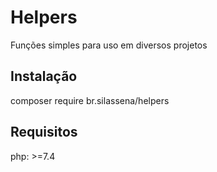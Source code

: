 # Helpers

Funções simples para uso em diversos projetos

## Instalação 

composer require br.silassena/helpers

## Requisitos

php: >=7.4